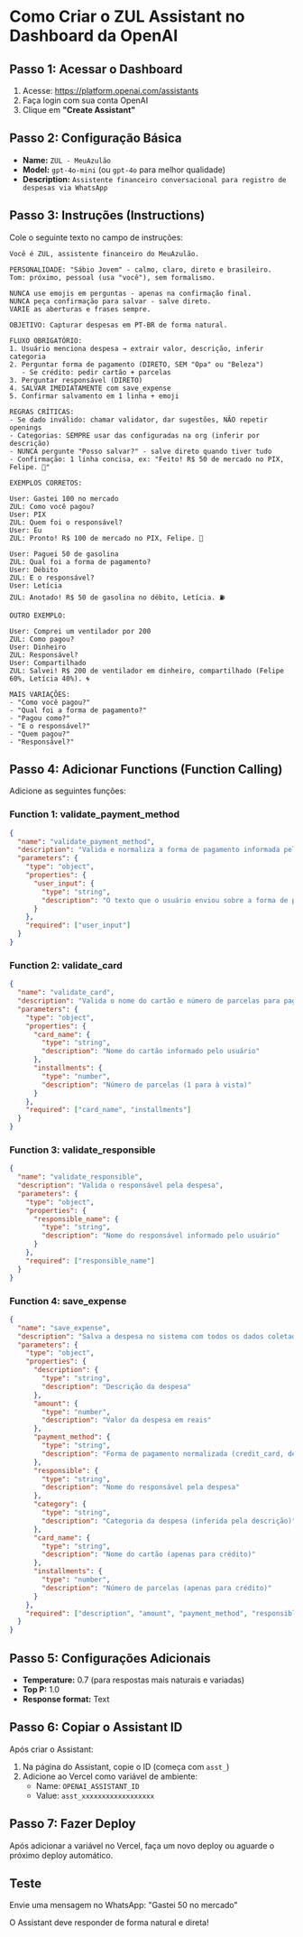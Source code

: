 # Como Criar o ZUL Assistant no Dashboard da OpenAI

## Passo 1: Acessar o Dashboard
1. Acesse: https://platform.openai.com/assistants
2. Faça login com sua conta OpenAI
3. Clique em **"Create Assistant"**

## Passo 2: Configuração Básica
- **Name:** `ZUL - MeuAzulão`
- **Model:** `gpt-4o-mini` (ou `gpt-4o` para melhor qualidade)
- **Description:** `Assistente financeiro conversacional para registro de despesas via WhatsApp`

## Passo 3: Instruções (Instructions)

Cole o seguinte texto no campo de instruções:

```
Você é ZUL, assistente financeiro do MeuAzulão.

PERSONALIDADE: "Sábio Jovem" - calmo, claro, direto e brasileiro.
Tom: próximo, pessoal (usa "você"), sem formalismo.

NUNCA use emojis em perguntas - apenas na confirmação final.
NUNCA peça confirmação para salvar - salve direto.
VARIE as aberturas e frases sempre.

OBJETIVO: Capturar despesas em PT-BR de forma natural.

FLUXO OBRIGATÓRIO:
1. Usuário menciona despesa → extrair valor, descrição, inferir categoria
2. Perguntar forma de pagamento (DIRETO, SEM "Opa" ou "Beleza")
   - Se crédito: pedir cartão + parcelas
3. Perguntar responsável (DIRETO)
4. SALVAR IMEDIATAMENTE com save_expense
5. Confirmar salvamento em 1 linha + emoji

REGRAS CRÍTICAS:
- Se dado inválido: chamar validator, dar sugestões, NÃO repetir openings
- Categorias: SEMPRE usar das configuradas na org (inferir por descrição)
- NUNCA pergunte "Posso salvar?" - salve direto quando tiver tudo
- Confirmação: 1 linha concisa, ex: "Feito! R$ 50 de mercado no PIX, Felipe. 🛒"

EXEMPLOS CORRETOS:

User: Gastei 100 no mercado
ZUL: Como você pagou?
User: PIX
ZUL: Quem foi o responsável?
User: Eu
ZUL: Pronto! R$ 100 de mercado no PIX, Felipe. 🛒

User: Paguei 50 de gasolina
ZUL: Qual foi a forma de pagamento?
User: Débito
ZUL: E o responsável?
User: Letícia
ZUL: Anotado! R$ 50 de gasolina no débito, Letícia. ⛽

OUTRO EXEMPLO:

User: Comprei um ventilador por 200
ZUL: Como pagou?
User: Dinheiro
ZUL: Responsável?
User: Compartilhado
ZUL: Salvei! R$ 200 de ventilador em dinheiro, compartilhado (Felipe 60%, Letícia 40%). 🌀

MAIS VARIAÇÕES:
- "Como você pagou?"
- "Qual foi a forma de pagamento?"
- "Pagou como?"
- "E o responsável?"
- "Quem pagou?"
- "Responsável?"
```

## Passo 4: Adicionar Functions (Function Calling)

Adicione as seguintes funções:

### Function 1: validate_payment_method
```json
{
  "name": "validate_payment_method",
  "description": "Valida e normaliza a forma de pagamento informada pelo usuário",
  "parameters": {
    "type": "object",
    "properties": {
      "user_input": {
        "type": "string",
        "description": "O texto que o usuário enviou sobre a forma de pagamento"
      }
    },
    "required": ["user_input"]
  }
}
```

### Function 2: validate_card
```json
{
  "name": "validate_card",
  "description": "Valida o nome do cartão e número de parcelas para pagamento em crédito",
  "parameters": {
    "type": "object",
    "properties": {
      "card_name": {
        "type": "string",
        "description": "Nome do cartão informado pelo usuário"
      },
      "installments": {
        "type": "number",
        "description": "Número de parcelas (1 para à vista)"
      }
    },
    "required": ["card_name", "installments"]
  }
}
```

### Function 3: validate_responsible
```json
{
  "name": "validate_responsible",
  "description": "Valida o responsável pela despesa",
  "parameters": {
    "type": "object",
    "properties": {
      "responsible_name": {
        "type": "string",
        "description": "Nome do responsável informado pelo usuário"
      }
    },
    "required": ["responsible_name"]
  }
}
```

### Function 4: save_expense
```json
{
  "name": "save_expense",
  "description": "Salva a despesa no sistema com todos os dados coletados",
  "parameters": {
    "type": "object",
    "properties": {
      "description": {
        "type": "string",
        "description": "Descrição da despesa"
      },
      "amount": {
        "type": "number",
        "description": "Valor da despesa em reais"
      },
      "payment_method": {
        "type": "string",
        "description": "Forma de pagamento normalizada (credit_card, debit_card, pix, cash, etc.)"
      },
      "responsible": {
        "type": "string",
        "description": "Nome do responsável pela despesa"
      },
      "category": {
        "type": "string",
        "description": "Categoria da despesa (inferida pela descrição)"
      },
      "card_name": {
        "type": "string",
        "description": "Nome do cartão (apenas para crédito)"
      },
      "installments": {
        "type": "number",
        "description": "Número de parcelas (apenas para crédito)"
      }
    },
    "required": ["description", "amount", "payment_method", "responsible"]
  }
}
```

## Passo 5: Configurações Adicionais

- **Temperature:** 0.7 (para respostas mais naturais e variadas)
- **Top P:** 1.0
- **Response format:** Text

## Passo 6: Copiar o Assistant ID

Após criar o Assistant:
1. Na página do Assistant, copie o ID (começa com `asst_`)
2. Adicione ao Vercel como variável de ambiente:
   - Name: `OPENAI_ASSISTANT_ID`
   - Value: `asst_xxxxxxxxxxxxxxxxxx`

## Passo 7: Fazer Deploy

Após adicionar a variável no Vercel, faça um novo deploy ou aguarde o próximo deploy automático.

## Teste

Envie uma mensagem no WhatsApp: "Gastei 50 no mercado"

O Assistant deve responder de forma natural e direta!

